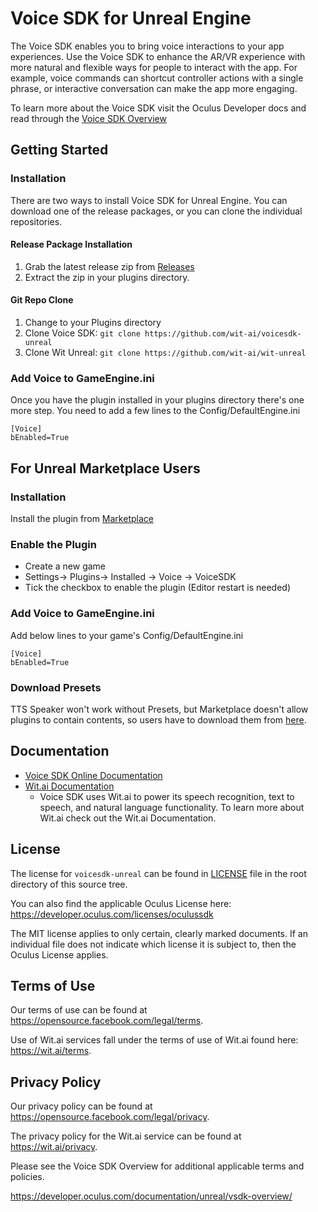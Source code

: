 # Voice SDK for Unreal Engine
The Voice SDK enables you to bring voice interactions to your app experiences. Use the Voice SDK to enhance the AR/VR experience with more natural and flexible ways for people to interact with the app. For example, voice commands can shortcut controller actions with a single phrase, or interactive conversation can make the app more engaging.

To learn more about the Voice SDK visit the Oculus Developer docs and read through the [Voice SDK Overview](https://developer.oculus.com/documentation/unreal/vsdk-overview/)

## Getting Started
### Installation
There are two ways to install Voice SDK for Unreal Engine. You can download one of the release packages, or you can clone the individual repositories.

#### Release Package Installation
1. Grab the latest release zip from [Releases](https://github.com/wit-ai/voicesdk-unreal/releases/)
2. Extract the zip in your plugins directory.

#### Git Repo Clone
1. Change to your Plugins directory
2. Clone Voice SDK:
```git clone https://github.com/wit-ai/voicesdk-unreal```
3. Clone Wit Unreal: ```git clone https://github.com/wit-ai/wit-unreal```

### Add Voice to GameEngine.ini
Once you have the plugin installed in your plugins directory there's one more step. You need to add a few lines to the Config/DefaultEngine.ini
```
[Voice]
bEnabled=True
```

## For Unreal Marketplace Users
### Installation
Install the plugin from [Marketplace](https://www.unrealengine.com/marketplace/en-US/product/voice-sdk)

### Enable the Plugin
- Create a new game
- Settings-> Plugins-> Installed -> Voice -> VoiceSDK
- Tick the checkbox to enable the plugin (Editor restart is needed)

### Add Voice to GameEngine.ini
Add below lines to your game's Config/DefaultEngine.ini
```
[Voice]
bEnabled=True
```
### Download Presets
TTS Speaker won't work without Presets, but Marketplace doesn't allow plugins to contain contents, so users have to download them from [here](https://github.com/wit-ai/wit-unreal/tree/main/Content/Presets).

## Documentation
* [Voice SDK Online Documentation](https://developer.oculus.com/documentation/unreal/vsdk-overview/)
* [Wit.ai Documentation](https://wit.ai/docs)
    * Voice SDK uses Wit.ai to power its speech recognition, text to speech, and natural language functionality. To learn more about Wit.ai check out the Wit.ai Documentation.

## License
The license for `voicesdk-unreal` can be found in [LICENSE](https://github.com/wit-ai/voicesdk-unreal/blob/main/LICENSE) file in the root directory of this source tree.

You can also find the applicable Oculus License here: https://developer.oculus.com/licenses/oculussdk

The MIT license applies to only certain, clearly marked documents. If an individual file does not indicate which license it is subject to, then the Oculus License applies.

## Terms of Use
Our terms of use can be found at https://opensource.facebook.com/legal/terms.

Use of Wit.ai services fall under the terms of use of Wit.ai found here: https://wit.ai/terms.

## Privacy Policy
Our privacy policy can be found at https://opensource.facebook.com/legal/privacy.

The privacy policy for the Wit.ai service can be found at https://wit.ai/privacy.

Please see the Voice SDK Overview for additional applicable terms and policies.

https://developer.oculus.com/documentation/unreal/vsdk-overview/
